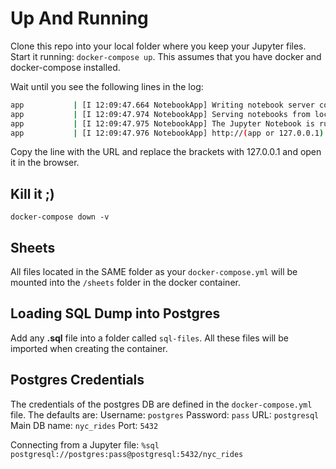 # Up And Running
Clone this repo into your local folder where you keep your Jupyter files.
Start it running: `docker-compose up`. This assumes that you have docker and
docker-compose installed.

Wait until you see the following lines in the log:
```bash
app           | [I 12:09:47.664 NotebookApp] Writing notebook server cookie secret to /root/.local/share/jupyter/runtime/notebook_cookie_secret
app           | [I 12:09:47.974 NotebookApp] Serving notebooks from local directory: /
app           | [I 12:09:47.975 NotebookApp] The Jupyter Notebook is running at:
app           | [I 12:09:47.976 NotebookApp] http://(app or 127.0.0.1):8888/?token=c42a72775228df437b944ee7aceb6ac060d7f5a0e70b93c5
```

Copy the line with the URL and replace the brackets with 127.0.0.1 and open it in the browser.

## Kill it ;)
`docker-compose down -v`

## Sheets
All files located in the SAME folder as  your `docker-compose.yml` will be
mounted into the `/sheets` folder in the docker container.

## Loading SQL Dump into Postgres
Add any **.sql** file into a folder called `sql-files`. All these files will
be imported when creating the container.

## Postgres Credentials
The credentials of the postgres DB are defined in the `docker-compose.yml` file.
The defaults are:
Username: `postgres`
Password: `pass`
URL: `postgresql`
Main DB name: `nyc_rides`
Port: `5432`

Connecting from a Jupyter file: `%sql postgresql://postgres:pass@postgresql:5432/nyc_rides`
